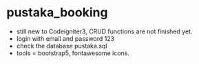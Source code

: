 # pustaka_booking
- still new to Codeigniter3, CRUD functions are not finished yet. 
- login with email and password 123
- check the database pustaka.sql
- tools = bootstrap5, fontawesome icons.
